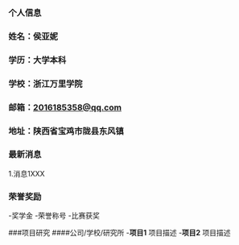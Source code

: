 ### 个人信息
### 姓名：侯亚妮
### 学历：大学本科
### 学校：浙江万里学院
### 邮箱：2016185358@qq.com
### 地址：陕西省宝鸡市陇县东风镇

### 最新消息
1.消息1XXX

### 荣誉奖励
-奖学金
-荣誉称号
-比赛获奖

###项目研究
####公司/学校/研究所
-**项目1**
项目描述
-**项目2**
项目描述
